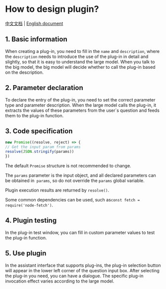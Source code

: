 # How to design plugin?

<a href="./README.md">中文文档</a> | <a href="./README_en.md">English document</a>

## 1. Basic information

When creating a plug-in, you need to fill in the `name` and `description`, where the `description` needs to introduce the use of the plug-in in detail and slightly, so that it is easy to understand the large model. When you talk to the big model, the big model will decide whether to call the plug-in based on the description.

## 2. Parameter declaration

To declare the entry of the plug-in, you need to set the correct parameter type and parameter description. When the large model calls the plug-in, it extracts the values of these parameters from the user`s question and feeds them to the plug-in function.

## 3. Code specification

```ts
new Promise((resolve, reject) => {
// Get the input param from params
resolve(JSON.stringify(params))
})
```

The default `Promise` structure is not recommended to change.

The `params` parameter is the input object, and all declared parameters can be obtained in` params`, so do not override the `params` global variable.

Plugin execution results are returned by `resolve()`.

Some common dependencies can be used, such as` const fetch = require('node-fetch') `.

## 4. Plugin testing

In the plug-in test window, you can fill in custom parameter values to test the plug-in function.

## 5. Use plugin

In the assistant interface that supports plug-ins, the plug-in selection button will appear in the lower left corner of the question input box. After selecting the plug-in you need, you can have a dialogue. The specific plug-in invocation effect varies according to the large model.
